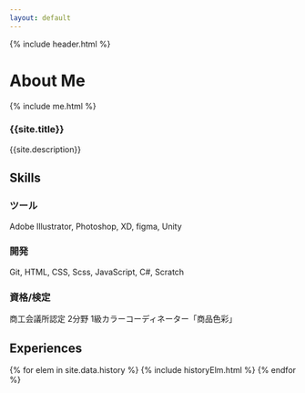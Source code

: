 ```yaml
---
layout: default
---
```

<div class="post-head">
{% include header.html %}
<h2></h2>
<h1>About Me</h1>
</div>
<section id="aboutme">
  <div>
    {% include me.html %}
  </div>
  <div>
    <h3>{{site.title}}</h3>
    <p>{{site.description}}</p>
  </div>
</section>
<section>
  <h2 class="top-h2">Skills</h2>
  <h3>ツール</h3>
  <p>Adobe Illustrator, Photoshop, XD, figma, Unity</p>
  <h3>開発</h3>
  <p>Git, HTML, CSS, Scss, JavaScript, C#, Scratch</p>
  <h3>資格/検定</h3>
  <p>商工会議所認定 2分野 1級カラーコーディネーター「商品色彩」</p>
</section>
<section>
  <h2 class="top-h2">Experiences</h2>
  <div class="history">
    {% for elem in site.data.history %}
      {% include historyElm.html %}
    {% endfor %}
  </div>
</section>

<script>
twemoji.parse(document.body);
</script>
